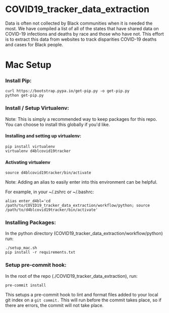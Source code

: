 # COVID19_tracker_data_extraction
Data is often not collected by Black communities when it is needed the most. We have compiled a list of all of the states that have shared data on COVID-19 infections and deaths by race and those who have not. This effort is to extract this data from websites to track disparities COVID-19 deaths and cases for Black people.


# Mac Setup
### Install Pip:
```
curl https://bootstrap.pypa.io/get-pip.py -o get-pip.py
python get-pip.py
```

### Install / Setup Virtualenv:
Note: This is simply a recommended way to keep packages for this repo. You can choose to install this globally if you'd like.

#### Installing and setting up virtualenv:
```
pip install virtualenv
virtualenv d4blcovid19tracker
```

#### Activating virtualenv
```
source d4blcovid19tracker/bin/activate
```
Note: Adding an alias to easily enter into this environment can be helpful.

For example, in your ~/.zshrc or ~/.bashrc:
```
alias enter_d4bl='cd /path/to/COVID19_tracker_data_extraction/workflow/python; source /path/to/d4blcovid19tracker/bin/activate'
```

### Installing Packages:
In the python directory (COVID19_tracker_data_extraction/workflow/python) run:
```
./setup_mac.sh
pip install -r requirements.txt
```

### Setup pre-commit hook:
In the root of the repo (./COVID19_tracker_data_extraction), run:
```
pre-commit install
```
This setups a pre-commit hook to lint and format files added to your local git index on a `git commit.` This will run before the commit takes place, so if there are errors, the commit will not take place.
